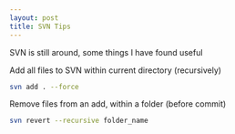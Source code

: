 ```yaml
---
layout: post
title: SVN Tips
---
```


SVN is still around, some things I have found useful

Add all files to SVN within current directory (recursively)

``` bash
svn add . --force
```
Remove files from an add, within a folder (before commit)
``` bash
svn revert --recursive folder_name
```
